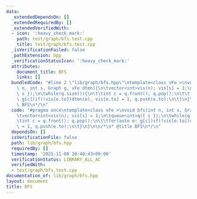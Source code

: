 ```yaml
---
data:
  _extendedDependsOn: []
  _extendedRequiredBy: []
  _extendedVerifiedWith:
  - icon: ':heavy_check_mark:'
    path: test/graph/bfs.test.cpp
    title: test/graph/bfs.test.cpp
  _isVerificationFailed: false
  _pathExtension: hpp
  _verificationStatusIcon: ':heavy_check_mark:'
  attributes:
    document_title: BFS
    links: []
  bundledCode: "#line 2 \"lib/graph/bfs.hpp\"\ntemplate<class vFe >\nvoid bfs(int\
    \ n, int s, Graph g, vFe dtmn){\n\tvector<int>vis(n); vis[s] = 1;\n\tqueue<int>q({\
    \ s });\n\twhile(q.size()){\n\t\tint c = q.front(); q.pop();\n\t\tfor(auto e:\
    \ g[c])if(!vis[e.to])dtmn(e), vis[e.to] = 1, q.push(e.to);\n\t}\n}\n\n/*\n* @title\
    \ BFS\n*/\n"
  code: "#pragma once\ntemplate<class vFe >\nvoid bfs(int n, int s, Graph g, vFe dtmn){\n\
    \tvector<int>vis(n); vis[s] = 1;\n\tqueue<int>q({ s });\n\twhile(q.size()){\n\t\
    \tint c = q.front(); q.pop();\n\t\tfor(auto e: g[c])if(!vis[e.to])dtmn(e), vis[e.to]\
    \ = 1, q.push(e.to);\n\t}\n}\n\n/*\n* @title BFS\n*/\n"
  dependsOn: []
  isVerificationFile: false
  path: lib/graph/bfs.hpp
  requiredBy: []
  timestamp: '2021-11-09 20:40:43+09:00'
  verificationStatus: LIBRARY_ALL_AC
  verifiedWith:
  - test/graph/bfs.test.cpp
documentation_of: lib/graph/bfs.hpp
layout: document
title: BFS
---
```

